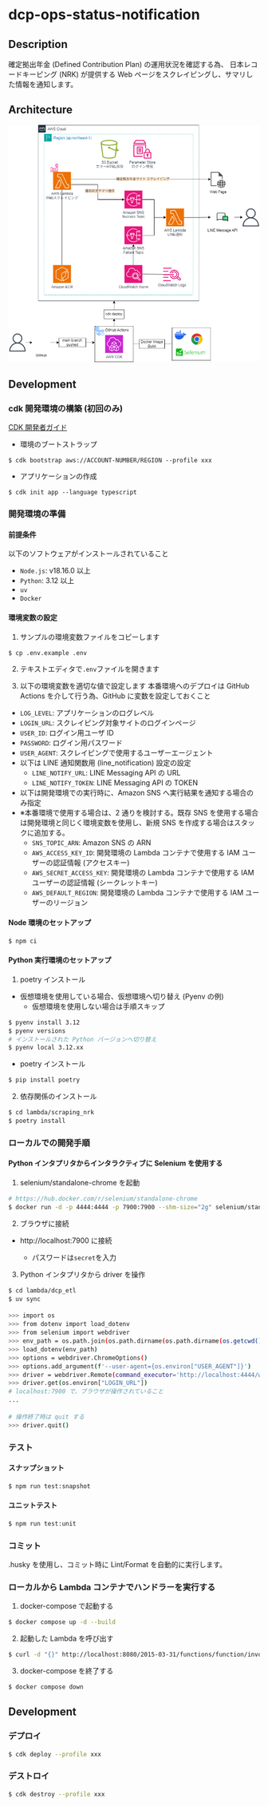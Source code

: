# dcp-ops-status-notification

## Description

確定拠出年金 (Defined Contribution Plan) の運用状況を確認する為、
日本レコードキーピング (NRK) が提供する Web ページをスクレイピングし、サマリした情報を通知します。

## Architecture

![Architecture](docs/images/dcp-ops-status-notification.png)

## Development

### cdk 開発環境の構築 (初回のみ)

[CDK 開発者ガイド](https://docs.aws.amazon.com/ja_jp/cdk/v2/guide/getting_started.html)

- 環境のブートストラップ

```
$ cdk bootstrap aws://ACCOUNT-NUMBER/REGION --profile xxx
```

- アプリケーションの作成

```
$ cdk init app --language typescript
```

### 開発環境の準備

#### 前提条件

以下のソフトウェアがインストールされていること

- `Node.js`: v18.16.0 以上
- `Python`: 3.12 以上
- `uv`
- `Docker`

#### 環境変数の設定

1. サンプルの環境変数ファイルをコピーします

```bash
$ cp .env.example .env
```

2. テキストエディタで`.env`ファイルを開きます

3. 以下の環境変数を適切な値で設定します
   本番環境へのデプロイは GitHub Actions を介して行う為、GitHub に変数を設定しておくこと

- `LOG_LEVEL`: アプリケーションのログレベル
- `LOGIN_URL`: スクレイピング対象サイトのログインページ
- `USER_ID`: ログイン用ユーザ ID
- `PASSWORD`: ログイン用パスワード
- `USER_AGENT`: スクレイピングで使用するユーザーエージェント
- 以下は LINE 通知関数用 (line_notification) 設定の設定
  - `LINE_NOTIFY_URL`: LINE Messaging API の URL
  - `LINE_NOTIFY_TOKEN`: LINE Messaging API の TOKEN
- 以下は開発環境での実行時に、Amazon SNS へ実行結果を通知する場合のみ指定
- ※本番環境で使用する場合は、2 通りを検討する。既存 SNS を使用する場合は開発環境と同じく環境変数を使用し、新規 SNS を作成する場合はスタックに追加する。
  - `SNS_TOPIC_ARN`: Amazon SNS の ARN
  - `AWS_ACCESS_KEY_ID`: 開発環境の Lambda コンテナで使用する IAM ユーザーの認証情報 (アクセスキー)
  - `AWS_SECRET_ACCESS_KEY`: 開発環境の Lambda コンテナで使用する IAM ユーザーの認証情報 (シークレットキー)
  - `AWS_DEFAULT_REGION`: 開発環境の Lambda コンテナで使用する IAM ユーザーのリージョン

#### Node 環境のセットアップ

```bash
$ npm ci
```

#### Python 実行環境のセットアップ

1. poetry インストール

- 仮想環境を使用している場合、仮想環境へ切り替え (Pyenv の例)
  - 仮想環境を使用しない場合は手順スキップ

```bash
$ pyenv install 3.12
$ pyenv versions
# インストールされた Python バージョンへ切り替え
$ pyenv local 3.12.xx
```

- poetry インストール

```bash
$ pip install poetry
```

2. 依存関係のインストール

```bash
$ cd lambda/scraping_nrk
$ poetry install
```

### ローカルでの開発手順

#### Python インタプリタからインタラクティブに Selenium を使用する

1. selenium/standalone-chrome を起動

```bash
# https://hub.docker.com/r/selenium/standalone-chrome
$ docker run -d -p 4444:4444 -p 7900:7900 --shm-size="2g" selenium/standalone-chrome:latest
```

2. ブラウザに接続

- http://localhost:7900 に接続

  - パスワードは`secret`を入力

3. Python インタプリタから driver を操作

```bash
$ cd lambda/dcp_etl
$ uv sync

>>> import os
>>> from dotenv import load_dotenv
>>> from selenium import webdriver
>>> env_path = os.path.join(os.path.dirname(os.path.dirname(os.getcwd())), ".env")
>>> load_dotenv(env_path)
>>> options = webdriver.ChromeOptions()
>>> options.add_argument(f'--user-agent={os.environ["USER_AGENT"]}')
>>> driver = webdriver.Remote(command_executor='http://localhost:4444/wd/hub', options=options)
>>> driver.get(os.environ["LOGIN_URL"])
# localhost:7900 で、ブラウザが操作されていること
...

# 操作終了時は quit する
>>> driver.quit()
```

### テスト

#### スナップショット

```bash
$ npm run test:snapshot
```

#### ユニットテスト

```bash
$ npm run test:unit
```

### コミット

.husky を使用し、コミット時に Lint/Format を自動的に実行します。

### ローカルから Lambda コンテナでハンドラーを実行する

1. docker-compose で起動する

```bash
$ docker compose up -d --build
```

2. 起動した Lambda を呼び出す

```bash
$ curl -d "{}" http://localhost:8080/2015-03-31/functions/function/invocations
```

3. docker-compose を終了する

```bash
$ docker compose down
```

## Development

### デプロイ

```bash
$ cdk deploy --profile xxx
```

### デストロイ

```bash
$ cdk destroy --profile xxx
```
